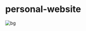 # personal-website
![bg](https://github.com/AnshikaSharma2001/personal-website/assets/116288193/72e25095-51a7-4acf-9fcd-1661a975028b)

